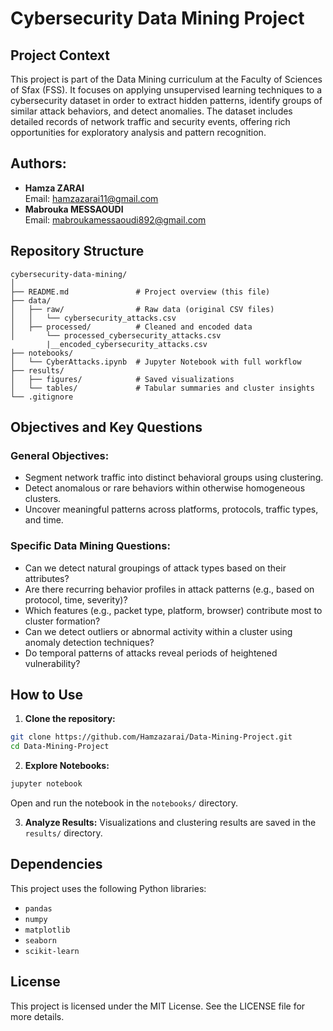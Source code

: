 # Cybersecurity Data Mining Project

## Project Context
This project is part of the Data Mining curriculum at the Faculty of Sciences of Sfax (FSS). It focuses on applying unsupervised learning techniques to a cybersecurity dataset in order to extract hidden patterns, identify groups of similar attack behaviors, and detect anomalies. The dataset includes detailed records of network traffic and security events, offering rich opportunities for exploratory analysis and pattern recognition.

## Authors:
- **Hamza ZARAI**  
  Email: hamzazarai11@gmail.com
- **Mabrouka MESSAOUDI**  
  Email: mabroukamessaoudi892@gmail.com

## Repository Structure
```
cybersecurity-data-mining/
│
├── README.md               # Project overview (this file)
├── data/
│   ├── raw/                # Raw data (original CSV files)
│   │   └── cybersecurity_attacks.csv
│   ├── processed/          # Cleaned and encoded data
│       └── processed_cybersecurity_attacks.csv
        |__encoded_cybersecurity_attacks.csv
├── notebooks/
│   └── CyberAttacks.ipynb  # Jupyter Notebook with full workflow
├── results/
│   ├── figures/            # Saved visualizations
│   └── tables/             # Tabular summaries and cluster insights
└── .gitignore
```

## Objectives and Key Questions

### General Objectives:
- Segment network traffic into distinct behavioral groups using clustering.
- Detect anomalous or rare behaviors within otherwise homogeneous clusters.
- Uncover meaningful patterns across platforms, protocols, traffic types, and time.

### Specific Data Mining Questions:
- Can we detect natural groupings of attack types based on their attributes?
- Are there recurring behavior profiles in attack patterns (e.g., based on protocol, time, severity)?
- Which features (e.g., packet type, platform, browser) contribute most to cluster formation?
- Can we detect outliers or abnormal activity within a cluster using anomaly detection techniques?
- Do temporal patterns of attacks reveal periods of heightened vulnerability?



## How to Use
1. **Clone the repository:**
```bash
git clone https://github.com/Hamzazarai/Data-Mining-Project.git
cd Data-Mining-Project
```

2. **Explore Notebooks:**
```bash
jupyter notebook
```
Open and run the notebook in the `notebooks/` directory.

3. **Analyze Results:**
Visualizations and clustering results are saved in the `results/` directory.

## Dependencies
This project uses the following Python libraries:
- `pandas`
- `numpy`
- `matplotlib`
- `seaborn`
- `scikit-learn`

## License
This project is licensed under the MIT License. See the LICENSE file for more details.

